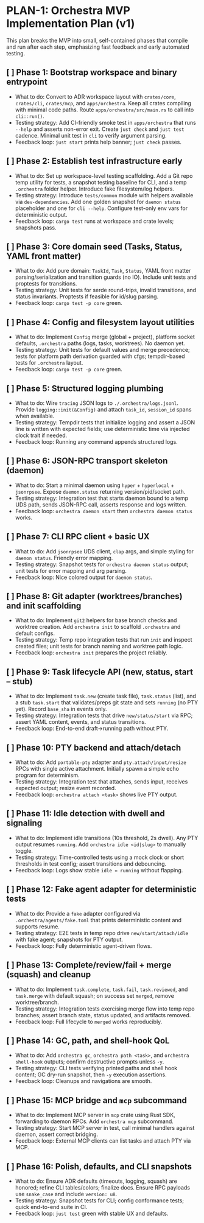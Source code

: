 # PLAN-1: Orchestra MVP Implementation Plan (v1)

This plan breaks the MVP into small, self-contained phases that compile and run after each step, emphasizing fast feedback and early automated testing.

## [ ] Phase 1: Bootstrap workspace and binary entrypoint

- What to do: Convert to ADR workspace layout with `crates/core`, `crates/cli`, `crates/mcp`, and `apps/orchestra`. Keep all crates compiling with minimal code paths. Route `apps/orchestra/src/main.rs` to call into `cli::run()`.
- Testing strategy: Add CI-friendly smoke test in `apps/orchestra` that runs `--help` and asserts non-error exit. Create `just check` and `just test` cadence. Minimal unit test in `cli` to verify argument parsing.
- Feedback loop: `just start` prints help banner; `just check` passes.

## [ ] Phase 2: Establish test infrastructure early

- What to do: Set up workspace-level testing scaffolding. Add a Git repo temp utility for tests, a snapshot testing baseline for CLI, and a temp `.orchestra` folder helper. Introduce fake filesystem/log helpers.
- Testing strategy: Introduce `tests/common` module with helpers available via `dev-dependencies`. Add one golden snapshot for `daemon status` placeholder and one for `cli --help`. Configure test-only env vars for deterministic output.
- Feedback loop: `cargo test` runs at workspace and crate levels; snapshots pass.

## [ ] Phase 3: Core domain seed (Tasks, Status, YAML front matter)

- What to do: Add pure domain: `TaskId`, `Task`, `Status`, YAML front matter parsing/serialization and transition guards (no IO). Include unit tests and proptests for transitions.
- Testing strategy: Unit tests for serde round-trips, invalid transitions, and status invariants. Proptests if feasible for id/slug parsing.
- Feedback loop: `cargo test -p core` green.

## [ ] Phase 4: Config and filesystem layout utilities

- What to do: Implement `Config` merge (global + project), platform socket defaults, `.orchestra` paths (logs, tasks, worktrees). No daemon yet.
- Testing strategy: Unit tests for default values and merge precedence; tests for platform path derivation guarded with cfgs; tempdir-based tests for `.orchestra` layout.
- Feedback loop: `cargo test -p core` green.

## [ ] Phase 5: Structured logging plumbing

- What to do: Wire `tracing` JSON logs to `./.orchestra/logs.jsonl`. Provide `logging::init(&Config)` and attach `task_id`, `session_id` spans when available.
- Testing strategy: Tempdir tests that initialize logging and assert a JSON line is written with expected fields; use deterministic time via injected clock trait if needed.
- Feedback loop: Running any command appends structured logs.

## [ ] Phase 6: JSON-RPC transport skeleton (daemon)

- What to do: Start a minimal daemon using `hyper` + `hyperlocal` + `jsonrpsee`. Expose `daemon.status` returning version/pid/socket path.
- Testing strategy: Integration test that starts daemon bound to a temp UDS path, sends JSON-RPC call, asserts response and logs written.
- Feedback loop: `orchestra daemon start` then `orchestra daemon status` works.

## [ ] Phase 7: CLI RPC client + basic UX

- What to do: Add `jsonrpsee` UDS client, `clap` args, and simple styling for `daemon status`. Friendly error mapping.
- Testing strategy: Snapshot tests for `orchestra daemon status` output; unit tests for error mapping and arg parsing.
- Feedback loop: Nice colored output for `daemon status`.

## [ ] Phase 8: Git adapter (worktrees/branches) and init scaffolding

- What to do: Implement `git2` helpers for base branch checks and worktree creation. Add `orchestra init` to scaffold `.orchestra` and default configs.
- Testing strategy: Temp repo integration tests that run `init` and inspect created files; unit tests for branch naming and worktree path logic.
- Feedback loop: `orchestra init` prepares the project reliably.

## [ ] Phase 9: Task lifecycle API (new, status, start – stub)

- What to do: Implement `task.new` (create task file), `task.status` (list), and a stub `task.start` that validates/preps git state and sets `running` (no PTY yet). Record `base_sha` in events only.
- Testing strategy: Integration tests that drive `new/status/start` via RPC; assert YAML content, events, and status transitions.
- Feedback loop: End-to-end draft→running path without PTY.

## [ ] Phase 10: PTY backend and attach/detach

- What to do: Add `portable-pty` adapter and `pty.attach/input/resize` RPCs with single active attachment. Initially spawn a simple echo program for determinism.
- Testing strategy: Integration test that attaches, sends input, receives expected output; resize event recorded.
- Feedback loop: `orchestra attach <task>` shows live PTY output.

## [ ] Phase 11: Idle detection with dwell and signaling

- What to do: Implement idle transitions (10s threshold, 2s dwell). Any PTY output resumes `running`. Add `orchestra idle <id|slug>` to manually toggle.
- Testing strategy: Time-controlled tests using a mock clock or short thresholds in test config; assert transitions and debouncing.
- Feedback loop: Logs show stable `idle ↔ running` without flapping.

## [ ] Phase 12: Fake agent adapter for deterministic tests

- What to do: Provide a `fake` adapter configured via `.orchestra/agents/fake.toml` that prints deterministic content and supports resume.
- Testing strategy: E2E tests in temp repo drive `new/start/attach/idle` with fake agent; snapshots for PTY output.
- Feedback loop: Fully deterministic agent-driven flows.

## [ ] Phase 13: Complete/review/fail + merge (squash) and cleanup

- What to do: Implement `task.complete`, `task.fail`, `task.reviewed`, and `task.merge` with default squash; on success set `merged`, remove worktree/branch.
- Testing strategy: Integration tests exercising merge flow into temp repo branches; assert branch state, status updated, and artifacts removed.
- Feedback loop: Full lifecycle to `merged` works reproducibly.

## [ ] Phase 14: GC, path, and shell-hook QoL

- What to do: Add `orchestra gc`, `orchestra path <task>`, and `orchestra shell-hook` outputs; confirm destructive prompts unless `-y`.
- Testing strategy: CLI tests verifying printed paths and shell hook content; GC dry-run snapshot, then `-y` execution assertions.
- Feedback loop: Cleanups and navigations are smooth.

## [ ] Phase 15: MCP bridge and `mcp` subcommand

- What to do: Implement MCP server in `mcp` crate using Rust SDK, forwarding to daemon RPCs. Add `orchestra mcp` subcommand.
- Testing strategy: Start MCP server in test, call minimal handlers against daemon, assert correct bridging.
- Feedback loop: External MCP clients can list tasks and attach PTY via MCP.

## [ ] Phase 16: Polish, defaults, and CLI snapshots

- What to do: Ensure ADR defaults (timeouts, logging, squash) are honored; refine CLI tables/colors; finalize docs. Ensure RPC payloads use `snake_case` and include `version: u8`.
- Testing strategy: Snapshot tests for CLI; config conformance tests; quick end-to-end suite in CI.
- Feedback loop: `just test` green with stable UX and defaults.
